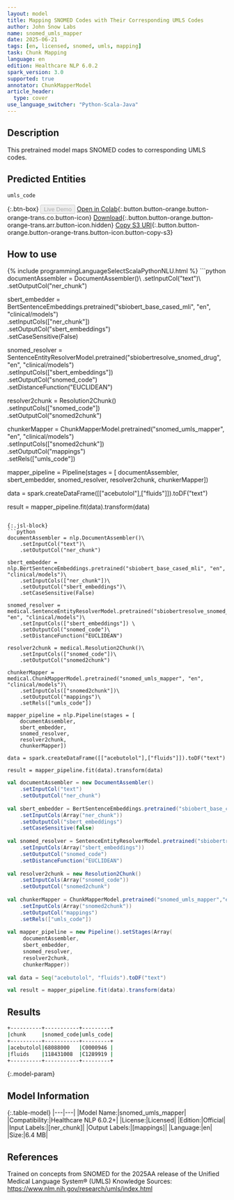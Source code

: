 ```yaml
---
layout: model
title: Mapping SNOMED Codes with Their Corresponding UMLS Codes
author: John Snow Labs
name: snomed_umls_mapper
date: 2025-06-21
tags: [en, licensed, snomed, umls, mapping]
task: Chunk Mapping
language: en
edition: Healthcare NLP 6.0.2
spark_version: 3.0
supported: true
annotator: ChunkMapperModel
article_header:
  type: cover
use_language_switcher: "Python-Scala-Java"
---
```


## Description

This pretrained model maps SNOMED codes to corresponding UMLS codes.

## Predicted Entities

`umls_code`

{:.btn-box}
<button class="button button-orange" disabled>Live Demo</button>
[Open in Colab](https://colab.research.google.com/github/JohnSnowLabs/spark-nlp-workshop/blob/master/healthcare-nlp/06.0.Chunk_Mapping.ipynb){:.button.button-orange.button-orange-trans.co.button-icon}
[Download](https://s3.amazonaws.com/auxdata.johnsnowlabs.com/clinical/models/snomed_umls_mapper_en_6.0.2_3.0_1750530955032.zip){:.button.button-orange.button-orange-trans.arr.button-icon.hidden}
[Copy S3 URI](s3://auxdata.johnsnowlabs.com/clinical/models/snomed_umls_mapper_en_6.0.2_3.0_1750530955032.zip){:.button.button-orange.button-orange-trans.button-icon.button-copy-s3}

## How to use



<div class="tabs-box" markdown="1">
{% include programmingLanguageSelectScalaPythonNLU.html %}
```python
documentAssembler = DocumentAssembler()\
    .setInputCol("text")\
    .setOutputCol("ner_chunk")

sbert_embedder = BertSentenceEmbeddings.pretrained("sbiobert_base_cased_mli", "en", "clinical/models")\
    .setInputCols(["ner_chunk"])\
    .setOutputCol("sbert_embeddings")\
    .setCaseSensitive(False)

snomed_resolver = SentenceEntityResolverModel.pretrained("sbiobertresolve_snomed_drug", "en", "clinical/models")\
    .setInputCols(["sbert_embeddings"]) \
    .setOutputCol("snomed_code")\
    .setDistanceFunction("EUCLIDEAN")

resolver2chunk = Resolution2Chunk()\
    .setInputCols(["snomed_code"])\
    .setOutputCol("snomed2chunk")

chunkerMapper = ChunkMapperModel.pretrained("snomed_umls_mapper", "en", "clinical/models")\
    .setInputCols(["snomed2chunk"])\
    .setOutputCol("mappings")\
    .setRels(["umls_code"])

mapper_pipeline = Pipeline(stages = [
    documentAssembler,
    sbert_embedder,
    snomed_resolver,
    resolver2chunk,
    chunkerMapper])

data = spark.createDataFrame([["acebutolol"],["fluids"]]).toDF("text")

result = mapper_pipeline.fit(data).transform(data)

```

{:.jsl-block}
```python
documentAssembler = nlp.DocumentAssembler()\
    .setInputCol("text")\
    .setOutputCol("ner_chunk")

sbert_embedder = nlp.BertSentenceEmbeddings.pretrained("sbiobert_base_cased_mli", "en", "clinical/models")\
    .setInputCols(["ner_chunk"])\
    .setOutputCol("sbert_embeddings")\
    .setCaseSensitive(False)

snomed_resolver = medical.SentenceEntityResolverModel.pretrained("sbiobertresolve_snomed_drug", "en", "clinical/models")\
    .setInputCols(["sbert_embeddings"]) \
    .setOutputCol("snomed_code")\
    .setDistanceFunction("EUCLIDEAN")

resolver2chunk = medical.Resolution2Chunk()\
    .setInputCols(["snomed_code"])\
    .setOutputCol("snomed2chunk")

chunkerMapper = medical.ChunkMapperModel.pretrained("snomed_umls_mapper", "en", "clinical/models")\
    .setInputCols(["snomed2chunk"])\
    .setOutputCol("mappings")\
    .setRels(["umls_code"])

mapper_pipeline = nlp.Pipeline(stages = [
    documentAssembler,
    sbert_embedder,
    snomed_resolver,
    resolver2chunk,
    chunkerMapper])

data = spark.createDataFrame([["acebutolol"],["fluids"]]).toDF("text")

result = mapper_pipeline.fit(data).transform(data)

```
```scala
val documentAssembler = new DocumentAssembler()
    .setInputCol("text")
    .setOutputCol("ner_chunk")
	
val sbert_embedder = BertSentenceEmbeddings.pretrained("sbiobert_base_cased_mli","en","clinical/models")
    .setInputCols(Array("ner_chunk"))
    .setOutputCol("sbert_embeddings")
    .setCaseSensitive(false)
	
val snomed_resolver = SentenceEntityResolverModel.pretrained("sbiobertresolve_snomed_drug","en","clinical/models")
    .setInputCols(Array("sbert_embeddings"))
    .setOutputCol("snomed_code")
    .setDistanceFunction("EUCLIDEAN")
	
val resolver2chunk = new Resolution2Chunk()
    .setInputCols(Array("snomed_code"))
    .setOutputCol("snomed2chunk")
	
val chunkerMapper = ChunkMapperModel.pretrained("snomed_umls_mapper","en","clinical/models")
    .setInputCols(Array("snomed2chunk"))
    .setOutputCol("mappings")
    .setRels(["umls_code"])
	
val mapper_pipeline = new Pipeline().setStages(Array(
     documentAssembler,
     sbert_embedder,
     snomed_resolver,
     resolver2chunk,
     chunkerMapper))
	
val data = Seq("acebutolol", "fluids").toDF("text")

val result = mapper_pipeline.fit(data).transform(data)

```
</div>

## Results

```bash
+----------+-----------+---------+
|chunk     |snomed_code|umls_code|
+----------+-----------+---------+
|acebutolol|68088000   |C0000946 |
|fluids    |118431008  |C1289919 |
+----------+-----------+---------+
```

{:.model-param}
## Model Information

{:.table-model}
|---|---|
|Model Name:|snomed_umls_mapper|
|Compatibility:|Healthcare NLP 6.0.2+|
|License:|Licensed|
|Edition:|Official|
|Input Labels:|[ner_chunk]|
|Output Labels:|[mappings]|
|Language:|en|
|Size:|6.4 MB|

## References

Trained on concepts from SNOMED for the 2025AA release of the Unified Medical Language System® (UMLS) Knowledge Sources: https://www.nlm.nih.gov/research/umls/index.html